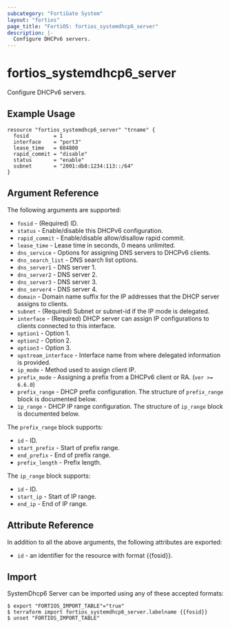 ```yaml
---
subcategory: "FortiGate System"
layout: "fortios"
page_title: "FortiOS: fortios_systemdhcp6_server"
description: |-
  Configure DHCPv6 servers.
---
```


# fortios_systemdhcp6_server
Configure DHCPv6 servers.

## Example Usage

```hcl
resource "fortios_systemdhcp6_server" "trname" {
  fosid        = 1
  interface    = "port3"
  lease_time   = 604800
  rapid_commit = "disable"
  status       = "enable"
  subnet       = "2001:db8:1234:113::/64"
}
```

## Argument Reference

The following arguments are supported:

* `fosid` - (Required) ID.
* `status` - Enable/disable this DHCPv6 configuration.
* `rapid_commit` - Enable/disable allow/disallow rapid commit.
* `lease_time` - Lease time in seconds, 0 means unlimited.
* `dns_service` -  Options for assigning DNS servers to DHCPv6 clients.
* `dns_search_list` - DNS search list options.
* `dns_server1` - DNS server 1.
* `dns_server2` - DNS server 2.
* `dns_server3` - DNS server 3.
* `dns_server4` - DNS server 4.
* `domain` - Domain name suffix for the IP addresses that the DHCP server assigns to clients.
* `subnet` - (Required) Subnet or subnet-id if the IP mode is delegated.
* `interface` - (Required) DHCP server can assign IP configurations to clients connected to this interface.
* `option1` - Option 1.
* `option2` - Option 2.
* `option3` - Option 3.
* `upstream_interface` - Interface name from where delegated information is provided.
* `ip_mode` - Method used to assign client IP.
* `prefix_mode` - Assigning a prefix from a DHCPv6 client or RA. (`ver >= 6.6.0`)
* `prefix_range` - DHCP prefix configuration. The structure of `prefix_range` block is documented below.
* `ip_range` - DHCP IP range configuration. The structure of `ip_range` block is documented below.

The `prefix_range` block supports:

* `id` - ID.
* `start_prefix` - Start of prefix range.
* `end_prefix` - End of prefix range.
* `prefix_length` - Prefix length.

The `ip_range` block supports:

* `id` - ID.
* `start_ip` - Start of IP range.
* `end_ip` - End of IP range.


## Attribute Reference

In addition to all the above arguments, the following attributes are exported:
* `id` - an identifier for the resource with format {{fosid}}.

## Import

SystemDhcp6 Server can be imported using any of these accepted formats:
```
$ export "FORTIOS_IMPORT_TABLE"="true"
$ terraform import fortios_systemdhcp6_server.labelname {{fosid}}
$ unset "FORTIOS_IMPORT_TABLE"
```
